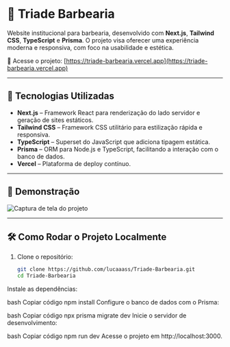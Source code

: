 # 🧔 Triade Barbearia

Website institucional para barbearia, desenvolvido com **Next.js**, **Tailwind CSS**, **TypeScript** e **Prisma**. O projeto visa oferecer uma experiência moderna e responsiva, com foco na usabilidade e estética.

🔗 Acesse o projeto: [https://triade-barbearia.vercel.app](https://triade-barbearia.vercel.app)

---

## 🚀 Tecnologias Utilizadas

- **Next.js** – Framework React para renderização do lado servidor e geração de sites estáticos.
- **Tailwind CSS** – Framework CSS utilitário para estilização rápida e responsiva.
- **TypeScript** – Superset do JavaScript que adiciona tipagem estática.
- **Prisma** – ORM para Node.js e TypeScript, facilitando a interação com o banco de dados.
- **Vercel** – Plataforma de deploy contínuo.

---

## 📸 Demonstração

![Captura de tela do projeto](https://via.placeholder.com/800x400.png?text=Captura+de+Tela+do+Projeto)

---

## 🛠️ Como Rodar o Projeto Localmente

1. Clone o repositório:

   ```bash
   git clone https://github.com/lucaaass/Triade-Barbearia.git
   cd Triade-Barbearia
Instale as dependências:

bash
Copiar código
npm install
Configure o banco de dados com o Prisma:

bash
Copiar código
npx prisma migrate dev
Inicie o servidor de desenvolvimento:

bash
Copiar código
npm run dev
Acesse o projeto em http://localhost:3000.
